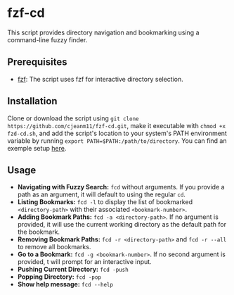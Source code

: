 # fzf-cd

This script provides directory navigation and bookmarking using a command-line fuzzy finder.

## Prerequisites

- [fzf](https://github.com/junegunn/fzf): The script uses fzf for interactive directory selection.
## Installation

Clone or download the script using `git clone https://github.com/cjeanm11/fzf-cd.git`, make it executable with `chmod +x fzd-cd.sh`, and add the script's location to your system's PATH environment variable by running `export PATH=$PATH:/path/to/directory`. You can find an exemple setup [here](https://github.com/cjeanm11/config).

## Usage

- **Navigating with Fuzzy Search:** `fcd` without arguments. If you provide a path as an argument, it will default to using the regular `cd`.
- **Listing Bookmarks:** `fcd -l` to display the list of bookmarked `<directory-path>` with their associated `<bookmark-number>`.
- **Adding Bookmark Paths:** `fcd -a <directory-path>`. If no argument is provided, it will use the current working directory as the default path for the bookmark.
- **Removing Bookmark Paths:** `fcd -r <directory-path>` and `fcd -r --all` to remove all bookmarks.
- **Go to a Bookmark:** `fcd -g <bookmark-number>`. If no second argument is provided, t will prompt for an interactive input.
- **Pushing Current Directory:** `fcd -push`
- **Popping Directory:** `fcd -pop`
- **Show help message:** `fcd --help`
